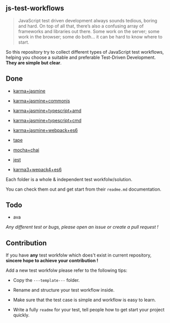## js-test-workflows

> JavaScript test driven development always sounds tedious, boring and hard. On top of all that, there’s also a confusing array of frameworks and libraries out there. Some work on the server; some work in the browser; some do both… it can be hard to know where to start.

So this repository try to collect different types of JavaScript test workflows, helping you choose a suitable and preferable Test-Driven Development. **They are simple but clear**.


## Done

* [karma+jasmine](https://github.com/tangbc/js-test-workflows/tree/master/karma+jasmine)

* [karma+jasmine+commonjs](https://github.com/tangbc/js-test-workflows/tree/master/karma+jasmine+commonjs)

* [karma+jasmine+typescript+amd](https://github.com/tangbc/js-test-workflows/tree/master/karma+jasmine+typescript+amd)

* [karma+jasmine+typescript+cmd](https://github.com/tangbc/js-test-workflows/tree/master/karma+jasmine+typescript+cmd)

* [karma+jasmine+webpack+es6](https://github.com/tangbc/js-test-workflows/tree/master/karma+jasmine+webpack+es6)

* [tape](https://github.com/tangbc/js-test-workflows/tree/master/tape)

* [mocha+chai](https://github.com/tangbc/js-test-workflows/tree/master/mocha+chai)

* [jest](https://github.com/tangbc/js-test-workflows/tree/master/jest)

* [karma3+wepack4+es6](https://github.com/tangbc/js-test-workflows/tree/master/karma3+webpack4+es6)


Each folder is a whole & independent test workfolw/solution.

You can check them out and get start from their `readme.md` documentation.


## Todo

* ava

*Any different test or bugs, please open an issue or create a pull request !*


## Contribution

If you have **any** test workfolw which does't exist in current repository, **sincere hope to achieve your contribution !**


Add a new test workfolw please refer to the following tips:

* Copy the `---template---` folder.

* Rename and structure your test workflow inside.

* Make sure that the test case is simple and workflow is easy to learn.

* Write a fully `readme` for your test, tell people how to get start your project quickly.